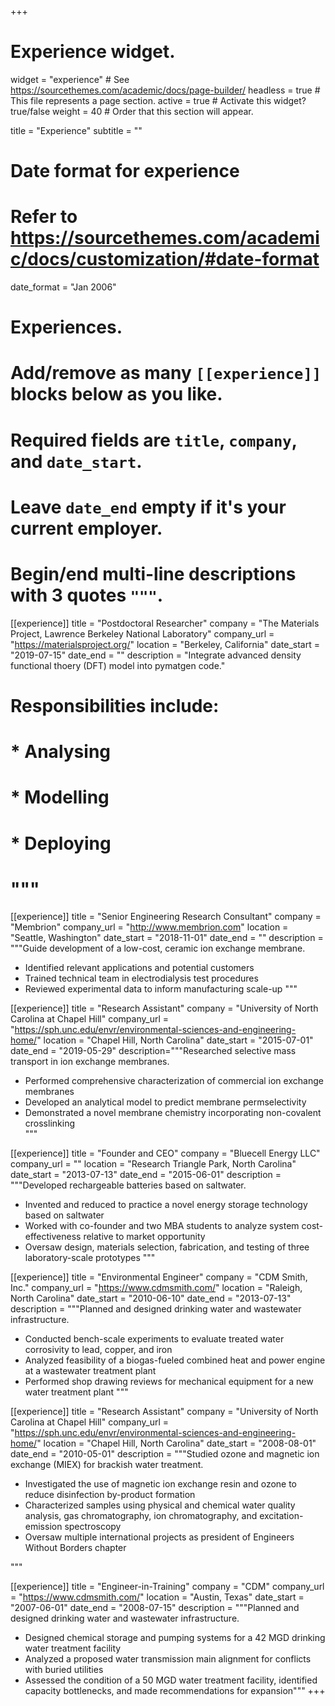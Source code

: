 +++
# Experience widget.
widget = "experience"  # See https://sourcethemes.com/academic/docs/page-builder/
headless = true  # This file represents a page section.
active = true  # Activate this widget? true/false
weight = 40  # Order that this section will appear.

title = "Experience"
subtitle = ""

# Date format for experience
#   Refer to https://sourcethemes.com/academic/docs/customization/#date-format
date_format = "Jan 2006"

# Experiences.
#   Add/remove as many `[[experience]]` blocks below as you like.
#   Required fields are `title`, `company`, and `date_start`.
#   Leave `date_end` empty if it's your current employer.
#   Begin/end multi-line descriptions with 3 quotes `"""`.
[[experience]]
  title = "Postdoctoral Researcher"
  company = "The Materials Project, Lawrence Berkeley National Laboratory"
  company_url = "https://materialsproject.org/"
  location = "Berkeley, California"
  date_start = "2019-07-15"
  date_end = ""
  description = "Integrate advanced density functional thoery (DFT) model into pymatgen code."
 # Responsibilities include:
 # 
 # * Analysing
 # * Modelling
 # * Deploying
 # """

[[experience]]
  title = "Senior Engineering Research Consultant"
  company = "Membrion"
  company_url = "http://www.membrion.com"
  location = "Seattle, Washington"
  date_start = "2018-11-01"
  date_end = ""
  description = """Guide development of a low-cost, ceramic ion exchange membrane.
  
  * Identified relevant applications and potential customers
  * Trained technical team in electrodialysis test procedures
  * Reviewed experimental data to inform manufacturing scale-up
"""

[[experience]]
  title = "Research Assistant"
  company = "University of North Carolina at Chapel Hill"
  company_url = "https://sph.unc.edu/envr/environmental-sciences-and-engineering-home/"
  location = "Chapel Hill, North Carolina"
  date_start = "2015-07-01"
  date_end = "2019-05-29"
  description="""Researched selective mass transport in ion exchange membranes.
  
  * Performed comprehensive characterization of commercial ion exchange membranes
  * Developed an analytical model to predict membrane permselectivity
  * Demonstrated a novel membrane chemistry incorporating non-covalent crosslinking  
  """

[[experience]]
  title = "Founder and CEO"
  company = "Bluecell Energy LLC"
  company_url = ""
  location = "Research Triangle Park, North Carolina"
  date_start = "2013-07-13"
  date_end = "2015-06-01"
  description = """Developed rechargeable batteries based on saltwater.
  
  * Invented and reduced to practice a novel energy storage technology based on saltwater
  * Worked with co-founder and two MBA students to analyze system cost-effectiveness relative to market opportunity
  * Oversaw design, materials selection, fabrication, and testing of three laboratory-scale prototypes
  """

[[experience]]
  title = "Environmental Engineer"
  company = "CDM Smith, Inc."
  company_url = "https://www.cdmsmith.com/"
  location = "Raleigh, North Carolina"
  date_start = "2010-06-10"
  date_end = "2013-07-13"
  description = """Planned and designed drinking water and wastewater infrastructure.
  
  * Conducted bench-scale experiments to evaluate treated water corrosivity to lead, copper, and iron
  * Analyzed feasibility of a biogas-fueled combined heat and power engine at a wastewater treatment plant
  * Performed shop drawing reviews for mechanical equipment for a new water treatment plant
  """

[[experience]]
  title = "Research Assistant"
  company = "University of North Carolina at Chapel Hill"
  company_url = "https://sph.unc.edu/envr/environmental-sciences-and-engineering-home/"
  location = "Chapel Hill, North Carolina"
  date_start = "2008-08-01"
  date_end = "2010-05-01"
  description = """Studied ozone and magnetic ion exchange (MIEX) for brackish water treatment.

  * Investigated the use of magnetic ion exchange resin and ozone to reduce disinfection by-product formation
  * Characterized samples using physical and chemical water quality analysis, gas chromatography, ion chromatography, and excitation-emission spectroscopy
  * Oversaw multiple international projects as president of Engineers Without Borders chapter

  """

[[experience]]
  title = "Engineer-in-Training"
  company = "CDM"
  company_url = "https://www.cdmsmith.com/"
  location = "Austin, Texas"
  date_start = "2007-06-01"
  date_end = "2008-07-15"
  description = """Planned and designed drinking water and wastewater infrastructure.
  
  * Designed chemical storage and pumping systems for a 42 MGD drinking water treatment facility
  * Analyzed a proposed water transmission main alignment for conflicts with buried utilities
  * Assessed the condition of a 50 MGD water treatment facility, identified capacity bottlenecks, and made recommendations for expansion"""
+++
